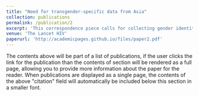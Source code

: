 ```yaml
---
title: "Need for transgender-specific data from Asia"
collection: publications
permalink: /publication/2
excerpt: 'This correspondence piece calls for collecting gender identity data in Asia.'
venue: 'The Lancet HIV'
paperurl: 'http://academicpages.github.io/files/paper2.pdf'
---
```


The contents above will be part of a list of publications, if the user clicks the link for the publication than the contents of section will be rendered as a full page, allowing you to provide more information about the paper for the reader. When publications are displayed as a single page, the contents of the above "citation" field will automatically be included below this section in a smaller font.